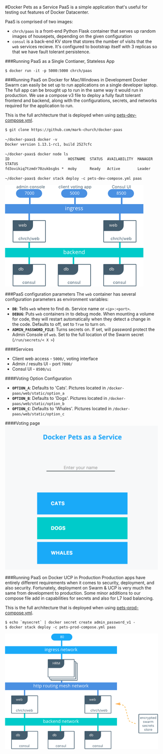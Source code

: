 #Docker Pets as a Service
PaaS is a simple application that's useful for testing out features of Docker Datacenter.

PaaS is comprised of two images:

- `chrch/paas` is a front-end Python Flask container that serves up random images of housepets, depending on the given configuration
- `consul` is a back-end KV store that stores the number of visits that the `web` services recieve. It's configured to bootstrap itself with 3 replicas so that we have fault tolerant persistence.

###Running PaaS as a Single Contianer, Stateless App
```
$ docker run -it -p 5000:5000 chrch/paas
```


###Running PaaS on Docker for Mac/Windows in Development
Docker Swarm can easily be set up to run applications on a single developer laptop. The full app can be brought up to run in the same way it would run in production. We use a compose v3 file to deploy a fully fault tolerant frontend and backend, along with the configurations, secrets, and networks required for the application to run.

This is the full architecture that is deployed when using [pets-dev-compose.yml](https://github.com/mark-church/pets/blob/master/pets-dev-compose.yml).

```
$ git clone https://github.com/mark-church/docker-paas

~/docker-paas$ docker -v
Docker version 1.13.1-rc1, build 2527cfc

~/docker-paas$ docker node ls
ID                           HOSTNAME  STATUS  AVAILABILITY  MANAGER STATUS
fd3ovikiq7tzmdr70zukbsgbs *  moby      Ready   Active        Leader

~/docker-paas$ docker stack deploy -c pets-dev-compose.yml paas
```

![](images/pets-dev-arch.png) 


###PaaS configuration parameters
The `web` container has several configuration parameters as environment variables:


- **`DB`**: Tells `web` where to find `db`. Service name or `<ip>:<port>`.
- **`DEBUG`**: Puts `web` containers in to debug mode. When mounting a volume for code, they will restart automatically when they detect a change in the code. Defaults to off, set to `True` to turn on.
- **`ADMIN_PASSWORD_FILE`**: Turns secrets on. If set, will password protect the Admin Console of `web`. Set to the full location of the Swarm secret (`/run/secrets/< X >`)

####Services
- Client web access - `5000/`, voting interface
- Admin / results UI - port `7000/`
- Consul UI - `8500/ui`

####Voting Option Configuration

- **`OPTION_A`**: Defaults to 'Cats'. Pictures located in `/docker-paas/web/static/option_a`
- **`OPTION_B`**: Defaults to 'Dogs'. Pictures located in `/docker-paas/web/static/option_b`
- **`OPTION_C`**: Defaults to 'Whales'. Pictures located in `/docker-paas/web/static/option_c`


####Voting page
![](images/paas_shot1.png) 



###Running PaaS on Docker UCP in Production
Production apps have entirely different requirements when it comes to security, deployment, and also security. Fortunately, deployment on Swarm & UCP is very much the same from development to production. Some minor additions to our compose file add in capabilities for secrets and also for L7 load balancing.

This is the full architecture that is deployed when using [pets-prod-compose.yml](https://github.com/mark-church/pets/blob/master/pets-prod-compose.yml).

```
$ echo `mysecret` | docker secret create admin_password_v1 -
$ docker stack deploy -c pets-prod-compose.yml paas
```

![](images/pets-prod-arch.png) 

